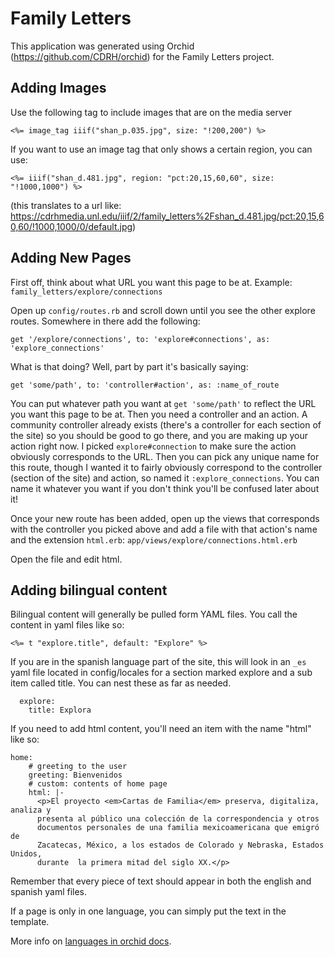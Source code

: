 # Family Letters

This application was generated using Orchid (https://github.com/CDRH/orchid) for the Family Letters project.

## Adding Images

Use the following tag to include images that are on the media server

```
<%= image_tag iiif("shan_p.035.jpg", size: "!200,200") %>
```

If you want to use an image tag that only shows a certain region, you can use: 

```
<%= iiif("shan_d.481.jpg", region: "pct:20,15,60,60", size: "!1000,1000") %>
```

(this translates to a url like: https://cdrhmedia.unl.edu/iiif/2/family_letters%2Fshan_d.481.jpg/pct:20,15,60,60/!1000,1000/0/default.jpg)

## Adding New Pages

First off, think about what URL you want this page to be at. Example: `family_letters/explore/connections`

Open up `config/routes.rb` and scroll down until you see the other explore routes.  Somewhere in there add the following:

```
get '/explore/connections', to: 'explore#connections', as: 'explore_connections'
```

What is that doing?  Well, part by part it's basically saying:

```
get 'some/path', to: 'controller#action', as: :name_of_route
```

You can put whatever path you want at `get 'some/path'` to reflect the URL you want this page to be at. Then you need a controller and an action. A community controller already exists (there's a controller for each section of the site) so you should be good to go there, and you are making up your action right now. I picked `explore#connection` to make sure the action obviously corresponds to the URL. Then you can pick any unique name for this route, though I wanted it to fairly obviously correspond to the controller (section of the site) and action, so named it `:explore_connections`.  You can name it whatever you want if you don't think you'll be confused later about it!

Once your new route has been added, open up the views that corresponds with the controller you picked above and add a file with that action's name and the extension `html.erb`:  `app/views/explore/connections.html.erb`

Open the file and edit html. 

## Adding bilingual content

Bilingual content will generally be pulled form YAML files. You call the content in yaml files like so: 

```
<%= t "explore.title", default: "Explore" %>
```

If you are in the spanish language part of the site, this will look in an `_es` yaml file located in config/locales for a section marked explore and a sub item called title. You can nest these as far as needed. 

```
  explore:
    title: Explora
```

If you need to add html content, you'll need an item with the name "html" like so: 

```
home:
    # greeting to the user
    greeting: Bienvenidos
    # custom: contents of home page
    html: |-
      <p>El proyecto <em>Cartas de Familia</em> preserva, digitaliza, analiza y
      presenta al público una colección de la correspondencia y otros
      documentos personales de una familia mexicoamericana que emigró de
      Zacatecas, México, a los estados de Colorado y Nebraska, Estados Unidos,
      durante  la primera mitad del siglo XX.</p>
```

Remember that every piece of text should appear in both the english and spanish yaml files. 

If a page is only in one language, you can simply put the text in the template. 

More info on [languages in orchid docs](https://github.com/CDRH/orchid/blob/dev/docs/README.md#languages). 
